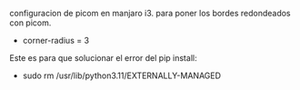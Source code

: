 configuracion de picom en manjaro i3. 
para poner los bordes redondeados con picom.
-  corner-radius = 3

Este es para que solucionar el error del pip install:
- sudo rm /usr/lib/python3.11/EXTERNALLY-MANAGED

